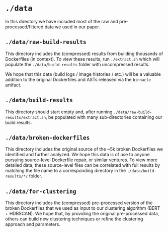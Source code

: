 # `./data`

In this directory we have included most of the raw and pre-processed/filtered data we used in our paper.

## `./data/raw-build-results`

This directory includes the (compressed) results from building thousands of Dockerfiles (in context). To view
these results, run `./extract.sh` which will populate the `./data/build-results` folder with uncompressed results.

We hope that this data (build logs / image histories / etc.) will be a valuable addition to the original Dockerfiles
and ASTs released via the `binnacle` artifact.

## `./data/build-results`

This directory should start empty and, after running `./data/raw-build-results/extract.sh`, be populated with many 
sub-directories containing our build results.

## `./data/broken-dockerfiles`

This directory includes the original source of the ~5k broken Dockerfiles we identified and further analyzed. We hope
this data is of use to anyone pursuing source-level Dockerfile repair, or similar ventures. To view more detailed data,
these source-level files can be correlated with full results by matching the file name to a corresponding directory
in the `./data/build-results/*/` folder.

## `./data/for-clustering`

This directory includes the (compressed) pre-processed version of the broken Dockerfiles that we used as input to 
our clustering algorithm (BERT + HDBSCAN). We hope that, by providing the original pre-processed data, others can
build new clustering techniques or refine the clustering approach and parameters.
